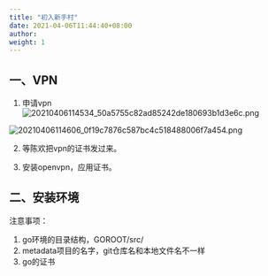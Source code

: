 ```yaml
---
title: "初入新手村"
date: 2021-04-06T11:44:40+08:00
author: 
weight: 1
---
```


## 一、VPN
1. 申请vpn
![20210406114534_50a5755c82ad85242de180693b1d3e6c.png](https://hugo-1256216240.cos.ap-chengdu.myqcloud.com/20210406114534_50a5755c82ad85242de180693b1d3e6c.png)

![20210406114606_0f19c7876c587bc4c518488006f7a454.png](https://hugo-1256216240.cos.ap-chengdu.myqcloud.com/20210406114606_0f19c7876c587bc4c518488006f7a454.png)

2. 等陈欢把vpn的证书发过来。

3. 安装openvpn，应用证书。

## 二、安装环境

注意事项：
1. go环境的目录结构，GOROOT/src/
1. metadata项目的名字，git仓库名和本地文件名不一样
1. go的证书
